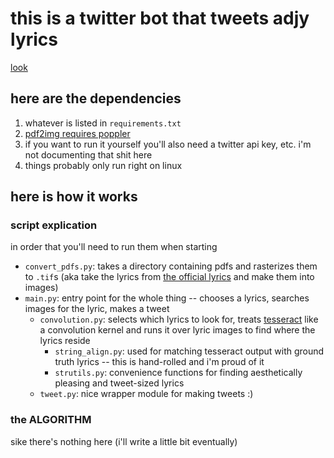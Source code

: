 # this is a twitter bot that tweets adjy lyrics

[look](https://twitter.com/idyll_text)

## here are the dependencies

1. whatever is listed in `requirements.txt`
2. [pdf2img requires poppler](https://pdf2image.readthedocs.io/en/latest/installation.html)
3. if you want to run it yourself you'll also need a twitter api key, etc. i'm not documenting that shit here
4. things probably only run right on linux

## here is how it works

### script explication

in order that you'll need to run them when starting

- `convert_pdfs.py`: takes a directory containing pdfs and rasterizes them to `.tif`s (aka take the lyrics from [the official lyrics](https://www.theidyllopus.com/text) and make them into images)
- `main.py`: entry point for the whole thing -- chooses a lyrics, searches images for the lyric, makes a tweet
    - `convolution.py`: selects which lyrics to look for, treats [tesseract](https://github.com/tesseract-ocr/tesseract) like a convolution kernel and runs it over lyric images to find where the lyrics reside
        - `string_align.py`: used for matching tesseract output with ground truth lyrics -- this is hand-rolled and i'm proud of it
        - `strutils.py`: convenience functions for finding aesthetically pleasing and tweet-sized lyrics
    - `tweet.py`: nice wrapper module for making tweets :)

### the ALGORITHM

sike there's nothing here (i'll write a little bit eventually)

